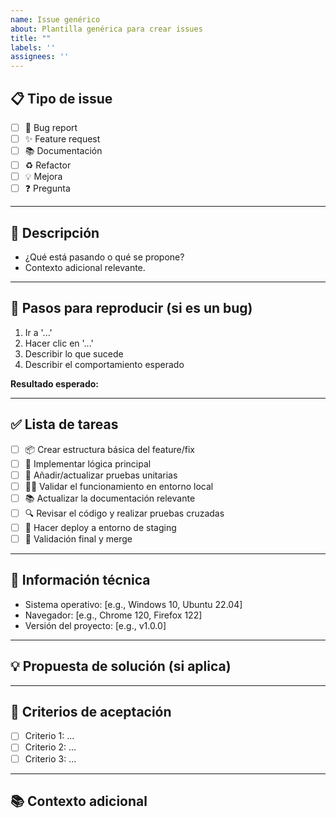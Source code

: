 ```yaml
---
name: Issue genérico
about: Plantilla genérica para crear issues
title: ""
labels: ''
assignees: ''
---
```


## 📋 Tipo de issue
<!-- Marca con una "x" lo que aplique -->
- [ ] 🐛 Bug report
- [ ] ✨ Feature request
- [ ] 📚 Documentación
- [ ] ♻️ Refactor
- [ ] 💡 Mejora
- [ ] ❓ Pregunta

---

## 📝 Descripción
<!-- Describe el problema, mejora o funcionalidad. Sé claro y preciso. -->
- ¿Qué está pasando o qué se propone?
- Contexto adicional relevante.

---

## 🔄 Pasos para reproducir (si es un bug)
1. Ir a '...'
2. Hacer clic en '...'
3. Describir lo que sucede
4. Describir el comportamiento esperado

**Resultado esperado:**
<!-- Describe qué debería pasar en condiciones normales. -->

---

## ✅ Lista de tareas
<!-- Detalla las tareas necesarias para cerrar este issue. -->
- [ ] 📦 Crear estructura básica del feature/fix
- [ ] 🧩 Implementar lógica principal
- [ ] 🧪 Añadir/actualizar pruebas unitarias
- [ ] 🏃‍♂️ Validar el funcionamiento en entorno local
- [ ] 📚 Actualizar la documentación relevante
- [ ] 🔍 Revisar el código y realizar pruebas cruzadas
- [ ] 🚀 Hacer deploy a entorno de staging
- [ ] 🎯 Validación final y merge

---

## 📎 Información técnica
<!-- Detalles del entorno si aplica (solo para bugs) -->
- Sistema operativo: [e.g., Windows 10, Ubuntu 22.04]
- Navegador: [e.g., Chrome 120, Firefox 122]
- Versión del proyecto: [e.g., v1.0.0]

---

## 💡 Propuesta de solución (si aplica)
<!-- Si tienes ideas para resolver el problema o implementar la feature, descríbelas aquí. -->

---

## 🎯 Criterios de aceptación
- [ ] Criterio 1: ...
- [ ] Criterio 2: ...
- [ ] Criterio 3: ...

---

## 📚 Contexto adicional
<!-- Links, capturas de pantalla o referencias relacionadas. -->
